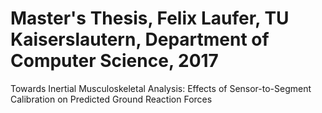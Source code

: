 # Master's Thesis, Felix Laufer, TU Kaiserslautern, Department of Computer Science, 2017
Towards Inertial Musculoskeletal Analysis: Effects of Sensor-to-Segment Calibration on Predicted Ground Reaction Forces

